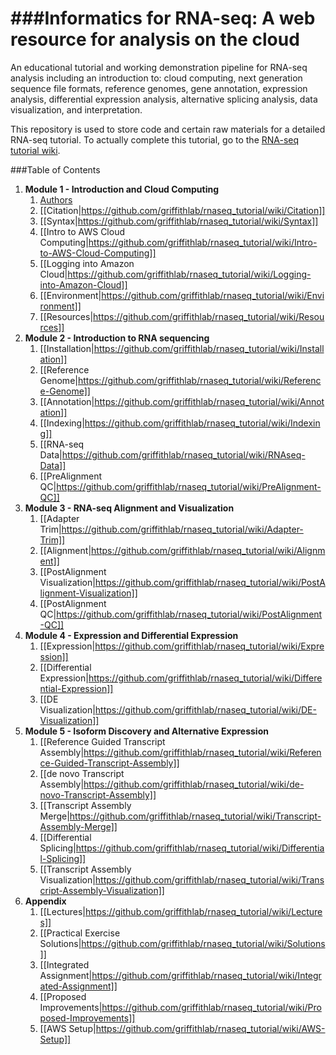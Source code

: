 ###Informatics for RNA-seq: A web resource for analysis on the cloud
===============

An educational tutorial and working demonstration pipeline for RNA-seq analysis including an introduction to: cloud computing, next generation sequence file formats, reference genomes, gene annotation, expression analysis, differential expression analysis, alternative splicing analysis, data visualization, and interpretation.

This repository is used to store code and certain raw materials for a detailed RNA-seq tutorial.  To actually complete this tutorial, go to the <a href="https://github.com/griffithlab/rnaseq_tutorial/wiki">RNA-seq tutorial wiki</a>.

###Table of Contents
1. **Module 1 - Introduction and Cloud Computing**
   1. [Authors](https://github.com/griffithlab/rnaseq_tutorial/wiki/Authors)
   2. [[Citation|https://github.com/griffithlab/rnaseq_tutorial/wiki/Citation]]
   3. [[Syntax|https://github.com/griffithlab/rnaseq_tutorial/wiki/Syntax]]
   4. [[Intro to AWS Cloud Computing|https://github.com/griffithlab/rnaseq_tutorial/wiki/Intro-to-AWS-Cloud-Computing]]
   5. [[Logging into Amazon Cloud|https://github.com/griffithlab/rnaseq_tutorial/wiki/Logging-into-Amazon-Cloud]]
   6. [[Environment|https://github.com/griffithlab/rnaseq_tutorial/wiki/Environment]]
   7. [[Resources|https://github.com/griffithlab/rnaseq_tutorial/wiki/Resources]]
2. **Module 2 - Introduction to RNA sequencing**
   1. [[Installation|https://github.com/griffithlab/rnaseq_tutorial/wiki/Installation]]
   2. [[Reference Genome|https://github.com/griffithlab/rnaseq_tutorial/wiki/Reference-Genome]]
   3. [[Annotation|https://github.com/griffithlab/rnaseq_tutorial/wiki/Annotation]]
   4. [[Indexing|https://github.com/griffithlab/rnaseq_tutorial/wiki/Indexing]]
   5. [[RNA-seq Data|https://github.com/griffithlab/rnaseq_tutorial/wiki/RNAseq-Data]]
   6. [[PreAlignment QC|https://github.com/griffithlab/rnaseq_tutorial/wiki/PreAlignment-QC]]
2. **Module 3 - RNA-seq Alignment and Visualization**
   1. [[Adapter Trim|https://github.com/griffithlab/rnaseq_tutorial/wiki/Adapter-Trim]]
   2. [[Alignment|https://github.com/griffithlab/rnaseq_tutorial/wiki/Alignment]]
   3. [[PostAlignment Visualization|https://github.com/griffithlab/rnaseq_tutorial/wiki/PostAlignment-Visualization]]
   4. [[PostAlignment QC|https://github.com/griffithlab/rnaseq_tutorial/wiki/PostAlignment-QC]]
3. **Module 4 - Expression and Differential Expression**
   1. [[Expression|https://github.com/griffithlab/rnaseq_tutorial/wiki/Expression]]
   2. [[Differential Expression|https://github.com/griffithlab/rnaseq_tutorial/wiki/Differential-Expression]]
   3. [[DE Visualization|https://github.com/griffithlab/rnaseq_tutorial/wiki/DE-Visualization]]
4. **Module 5 - Isoform Discovery and Alternative Expression**
   1. [[Reference Guided Transcript Assembly|https://github.com/griffithlab/rnaseq_tutorial/wiki/Reference-Guided-Transcript-Assembly]]
   2. [[de novo Transcript Assembly|https://github.com/griffithlab/rnaseq_tutorial/wiki/de-novo-Transcript-Assembly]]
   3. [[Transcript Assembly Merge|https://github.com/griffithlab/rnaseq_tutorial/wiki/Transcript-Assembly-Merge]]
   4. [[Differential Splicing|https://github.com/griffithlab/rnaseq_tutorial/wiki/Differential-Splicing]]
   5. [[Transcript Assembly Visualization|https://github.com/griffithlab/rnaseq_tutorial/wiki/Transcript-Assembly-Visualization]]
5. **Appendix**
   1. [[Lectures|https://github.com/griffithlab/rnaseq_tutorial/wiki/Lectures]]
   2. [[Practical Exercise Solutions|https://github.com/griffithlab/rnaseq_tutorial/wiki/Solutions]]
   3. [[Integrated Assignment|https://github.com/griffithlab/rnaseq_tutorial/wiki/Integrated-Assignment]]
   4. [[Proposed Improvements|https://github.com/griffithlab/rnaseq_tutorial/wiki/Proposed-Improvements]]
   5. [[AWS Setup|https://github.com/griffithlab/rnaseq_tutorial/wiki/AWS-Setup]]


